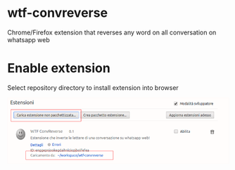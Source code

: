 # wtf-convreverse
Chrome/Firefox extension that reverses any word on all conversation on whatsapp web

# Enable extension

Select repository directory to install extension into browser


![](https://github.com/sydro/wtf-convreverse/raw/master/docs/images/enable-extension.png "Enable extension from Chrome menu")
